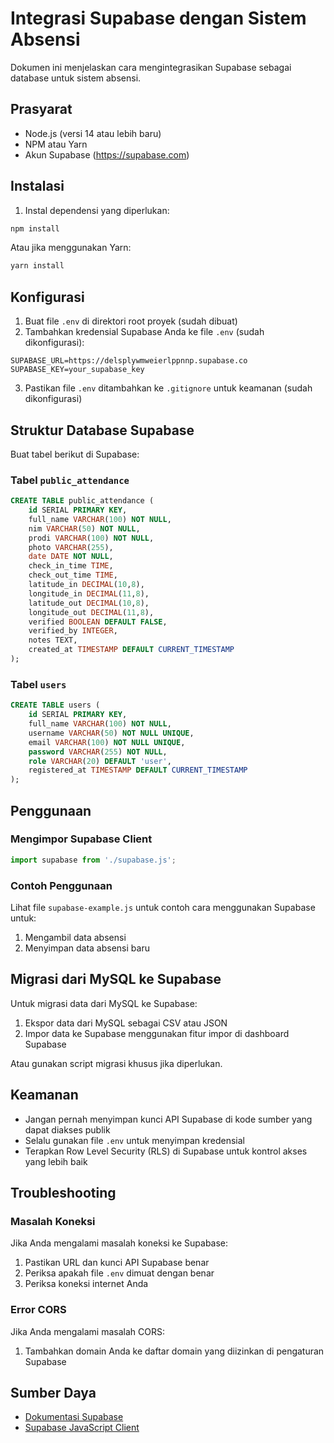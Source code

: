 # Integrasi Supabase dengan Sistem Absensi

Dokumen ini menjelaskan cara mengintegrasikan Supabase sebagai database untuk sistem absensi.

## Prasyarat

- Node.js (versi 14 atau lebih baru)
- NPM atau Yarn
- Akun Supabase (https://supabase.com)

## Instalasi

1. Instal dependensi yang diperlukan:

```bash
npm install
```

Atau jika menggunakan Yarn:

```bash
yarn install
```

## Konfigurasi

1. Buat file `.env` di direktori root proyek (sudah dibuat)
2. Tambahkan kredensial Supabase Anda ke file `.env` (sudah dikonfigurasi):

```
SUPABASE_URL=https://delsplywmweierlppnnp.supabase.co
SUPABASE_KEY=your_supabase_key
```

3. Pastikan file `.env` ditambahkan ke `.gitignore` untuk keamanan (sudah dikonfigurasi)

## Struktur Database Supabase

Buat tabel berikut di Supabase:

### Tabel `public_attendance`

```sql
CREATE TABLE public_attendance (
    id SERIAL PRIMARY KEY,
    full_name VARCHAR(100) NOT NULL,
    nim VARCHAR(50) NOT NULL,
    prodi VARCHAR(100) NOT NULL,
    photo VARCHAR(255),
    date DATE NOT NULL,
    check_in_time TIME,
    check_out_time TIME,
    latitude_in DECIMAL(10,8),
    longitude_in DECIMAL(11,8),
    latitude_out DECIMAL(10,8),
    longitude_out DECIMAL(11,8),
    verified BOOLEAN DEFAULT FALSE,
    verified_by INTEGER,
    notes TEXT,
    created_at TIMESTAMP DEFAULT CURRENT_TIMESTAMP
);
```

### Tabel `users`

```sql
CREATE TABLE users (
    id SERIAL PRIMARY KEY,
    full_name VARCHAR(100) NOT NULL,
    username VARCHAR(50) NOT NULL UNIQUE,
    email VARCHAR(100) NOT NULL UNIQUE,
    password VARCHAR(255) NOT NULL,
    role VARCHAR(20) DEFAULT 'user',
    registered_at TIMESTAMP DEFAULT CURRENT_TIMESTAMP
);
```

## Penggunaan

### Mengimpor Supabase Client

```javascript
import supabase from './supabase.js';
```

### Contoh Penggunaan

Lihat file `supabase-example.js` untuk contoh cara menggunakan Supabase untuk:

1. Mengambil data absensi
2. Menyimpan data absensi baru

## Migrasi dari MySQL ke Supabase

Untuk migrasi data dari MySQL ke Supabase:

1. Ekspor data dari MySQL sebagai CSV atau JSON
2. Impor data ke Supabase menggunakan fitur impor di dashboard Supabase

Atau gunakan script migrasi khusus jika diperlukan.

## Keamanan

- Jangan pernah menyimpan kunci API Supabase di kode sumber yang dapat diakses publik
- Selalu gunakan file `.env` untuk menyimpan kredensial
- Terapkan Row Level Security (RLS) di Supabase untuk kontrol akses yang lebih baik

## Troubleshooting

### Masalah Koneksi

Jika Anda mengalami masalah koneksi ke Supabase:

1. Pastikan URL dan kunci API Supabase benar
2. Periksa apakah file `.env` dimuat dengan benar
3. Periksa koneksi internet Anda

### Error CORS

Jika Anda mengalami masalah CORS:

1. Tambahkan domain Anda ke daftar domain yang diizinkan di pengaturan Supabase

## Sumber Daya

- [Dokumentasi Supabase](https://supabase.com/docs)
- [Supabase JavaScript Client](https://supabase.com/docs/reference/javascript/introduction)
